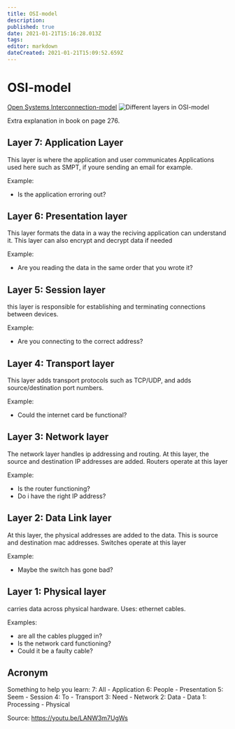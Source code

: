 ```yaml
---
title: OSI-model
description: 
published: true
date: 2021-01-21T15:16:28.013Z
tags: 
editor: markdown
dateCreated: 2021-01-21T15:09:52.659Z
---
```


# OSI-model
[Open Systems Interconnection-model](https://en.wikipedia.org/wiki/OSI-model) 
![Different layers in OSI-model](http://electricala2z.com/wp-content/uploads/2017/10/osi-model.gif)

Extra explanation in book on page 276.

## Layer 7: Application Layer
This layer is where the application and user communicates
Applications used here such as SMPT, if youre sending an email for example.

Example:
- Is the application erroring out?
    
## Layer 6: Presentation layer
 This layer formats the data in a way the reciving application can understand it. This layer can also encrypt and decrypt data if needed

Example:
- Are you reading the data in the same order that you wrote it?

## Layer 5: Session layer
this layer is responsible for establishing and terminating connections between devices.

Example:
- Are you connecting to the correct address?

## Layer 4: Transport layer
This layer adds transport protocols such as TCP/UDP, and adds source/destination
port numbers.

Example:
- Could the internet card be functional?

## Layer 3: Network layer
The network layer handles ip addressing and routing. At this layer, the source
and destination IP addresses are added.
Routers operate at this layer

Example:
- Is the router functioning?
- Do i have the right IP address?

## Layer 2: Data Link layer
At this layer, the physical addresses are added to the data. This is source and
destination mac addresses.
Switches operate at this layer

Example:
- Maybe the switch has gone bad?

## Layer 1: Physical layer
carries data across physical hardware.
Uses: ethernet cables.

Examples:
- are all the cables plugged in?
- Is the network card functioning?
- Could it be a faulty cable?

## Acronym
Something to help you learn:
7: All - Application
6: People	- Presentation
5: Seem	- Session
4: To	- Transport
3: Need	- Network
2: Data	- Data
1: Processing	- Physical

Source: https://youtu.be/LANW3m7UgWs